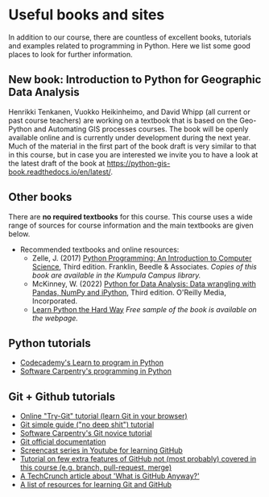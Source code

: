 # Useful books and sites

In addition to our course, there are countless of excellent books,
tutorials and examples related to programming in Python. Here we list
some good places to look for further information.

## New book: Introduction to Python for Geographic Data Analysis

Henrikki Tenkanen, Vuokko Heikinheimo, and David Whipp (all current or
past course teachers) are working on a textbook that is based on the
Geo-Python and Automating GIS processes courses. The book will be openly
available online and is currently under development during the next
year. Much of the material in the first part of the book draft is very
similar to that in this course, but in case you are interested we invite
you to have a look at the latest draft of the book at
<https://python-gis-book.readthedocs.io/en/latest/>.

## Other books

There are **no required textbooks** for this course. This course uses a
wide range of sources for course information and the main textbooks are
given below.

-   Recommended textbooks and online resources:
    -   Zelle, J. (2017) [Python Programming: An Introduction to
        Computer
        Science](https://mcsp.wartburg.edu/zelle/python/ppics3/index.html),
        Third edition. Franklin, Beedle & Associates. *Copies of this
        book are available in the Kumpula Campus library.*
    -   McKinney, W. (2022) [Python for Data Analysis: Data wrangling
        with Pandas, NumPy and iPython](https://wesmckinney.com/book/),
        Third edition. O\'Reilly Media, Incorporated.
    -   [Learn Python the Hard
        Way](https://learnpythonthehardway.org/python3/) *Free sample of
        the book is available on the webpage.*

## Python tutorials

-   [Codecademy\'s Learn to program in
    Python](https://www.codecademy.com/learn/python)
-   [Software Carpentry\'s programming in
    Python](https://swcarpentry.github.io/python-novice-inflammation/)

## Git + Github tutorials

-   [Online \"Try-Git\" tutorial (learn Git in your
    browser)](https://try.github.io)
-   [Git simple guide (\"no deep shit\")
    tutorial](http://rogerdudler.github.io/git-guide/)
-   [Software Carpentry\'s Git novice
    tutorial](https://swcarpentry.github.io/git-novice)
-   [Git official documentation](https://git-scm.com/)
-   [Screencast series in Youtube for learning
    GitHub](https://www.youtube.com/playlist?list=PL4Q4HssKcxYsTuqUUvEHJ8XxOVOHTSmle)
-   [Tutorial on few extra features of GitHub not (most probably)
    covered in this course (e.g. branch, pull-request,
    merge)](https://guides.github.com/activities/hello-world/)
-   [A TechCrunch article about \'What is GitHub
    Anyway?\'](https://techcrunch.com/2012/07/14/what-exactly-is-github-anyway/)
-   [A list of resources for learning Git and
    GitHub](https://help.github.com/articles/good-resources-for-learning-git-and-github/)
